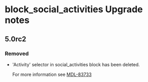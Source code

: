 # block_social_activities Upgrade notes

## 5.0rc2

### Removed

- 'Activity' selector in social_activities block has been deleted.

  For more information see [MDL-83733](https://tracker.moodle.org/browse/MDL-83733)
